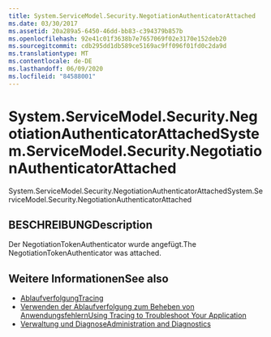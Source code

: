 ```yaml
---
title: System.ServiceModel.Security.NegotiationAuthenticatorAttached
ms.date: 03/30/2017
ms.assetid: 20a289a5-6450-46dd-bb83-c394379b857b
ms.openlocfilehash: 92e41c01f3638b7e7657069f02e3170e152deb20
ms.sourcegitcommit: cdb295dd1db589ce5169ac9ff096f01fd0c2da9d
ms.translationtype: MT
ms.contentlocale: de-DE
ms.lasthandoff: 06/09/2020
ms.locfileid: "84588001"
---
```

# <a name="systemservicemodelsecuritynegotiationauthenticatorattached"></a><span data-ttu-id="8520f-102">System.ServiceModel.Security.NegotiationAuthenticatorAttached</span><span class="sxs-lookup"><span data-stu-id="8520f-102">System.ServiceModel.Security.NegotiationAuthenticatorAttached</span></span>
<span data-ttu-id="8520f-103">System.ServiceModel.Security.NegotiationAuthenticatorAttached</span><span class="sxs-lookup"><span data-stu-id="8520f-103">System.ServiceModel.Security.NegotiationAuthenticatorAttached</span></span>  
  
## <a name="description"></a><span data-ttu-id="8520f-104">BESCHREIBUNG</span><span class="sxs-lookup"><span data-stu-id="8520f-104">Description</span></span>  
 <span data-ttu-id="8520f-105">Der NegotiationTokenAuthenticator wurde angefügt.</span><span class="sxs-lookup"><span data-stu-id="8520f-105">The NegotiationTokenAuthenticator was attached.</span></span>  
  
## <a name="see-also"></a><span data-ttu-id="8520f-106">Weitere Informationen</span><span class="sxs-lookup"><span data-stu-id="8520f-106">See also</span></span>

- [<span data-ttu-id="8520f-107">Ablaufverfolgung</span><span class="sxs-lookup"><span data-stu-id="8520f-107">Tracing</span></span>](index.md)
- [<span data-ttu-id="8520f-108">Verwenden der Ablaufverfolgung zum Beheben von Anwendungsfehlern</span><span class="sxs-lookup"><span data-stu-id="8520f-108">Using Tracing to Troubleshoot Your Application</span></span>](using-tracing-to-troubleshoot-your-application.md)
- [<span data-ttu-id="8520f-109">Verwaltung und Diagnose</span><span class="sxs-lookup"><span data-stu-id="8520f-109">Administration and Diagnostics</span></span>](../index.md)
